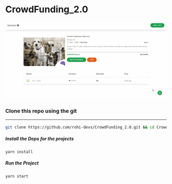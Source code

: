 # CrowdFunding_2.0

<img src="./screenshots/1.gif" />

### Clone this repo using the git 
----
```sh
git clone https://github.com/rohi-devs/CrowdFunding_2.0.git && cd CrowdFunding_2.0 
```
##### Install the Deps for the projects
``` 
yarn install 
```
##### Run the Project 
```
yarn start
```
